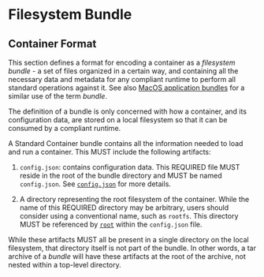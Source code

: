 # <a name="filesystemBundle" />Filesystem Bundle

## <a name="containerFormat" />Container Format

This section defines a format for encoding a container as a *filesystem bundle* - a set of files organized in a certain way, and containing all the necessary data and metadata for any compliant runtime to perform all standard operations against it.
See also [MacOS application bundles][macos_bundle] for a similar use of the term *bundle*.

The definition of a bundle is only concerned with how a container, and its configuration data, are stored on a local filesystem so that it can be consumed by a compliant runtime.

A Standard Container bundle contains all the information needed to load and run a container.
This MUST include the following artifacts:

1. <a name="containerFormat01" />`config.json`: contains configuration data.
This REQUIRED file MUST reside in the root of the bundle directory and MUST be named `config.json`.
See [`config.json`](config.md) for more details.

2. <a name="containerFormat02" />A directory representing the root filesystem of the container.
While the name of this REQUIRED directory may be arbitrary, users should consider using a conventional name, such as `rootfs`.
This directory MUST be referenced by [`root`](config.md#root) within the `config.json` file.

While these artifacts MUST all be present in a single directory on the local filesystem, that directory itself is not part of the bundle.
In other words, a tar archive of a *bundle* will have these artifacts at the root of the archive, not nested within a top-level directory.

[macos_bundle]: https://en.wikipedia.org/wiki/Bundle_%28macOS%29
